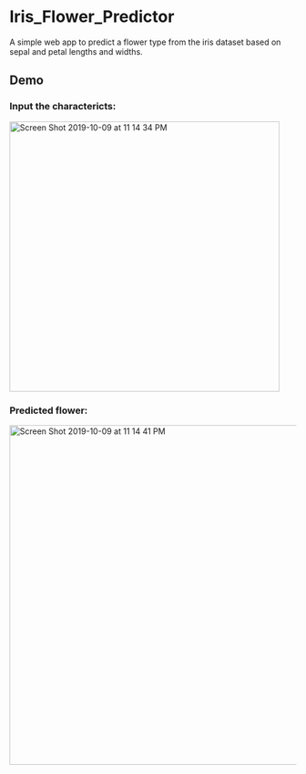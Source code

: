 # Iris_Flower_Predictor
A simple web app to predict a flower type from the iris dataset based on sepal and petal lengths and widths.

## Demo
### Input the charactericts:
<img width="474" alt="Screen Shot 2019-10-09 at 11 14 34 PM" src="https://user-images.githubusercontent.com/31596604/66507211-650c5800-eaec-11e9-95cb-f4e17a88c96f.png"> <br>
### Predicted flower:
<img width="596" alt="Screen Shot 2019-10-09 at 11 14 41 PM" src="https://user-images.githubusercontent.com/31596604/66507213-676eb200-eaec-11e9-932e-9c24c4f43a6c.png">
